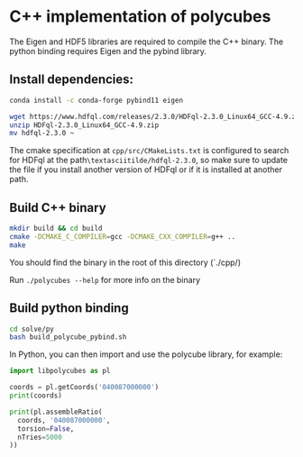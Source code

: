 # C++ implementation of polycubes
The Eigen and HDF5 libraries are required to compile the C++ binary. The python binding requires Eigen and the pybind library.

## Install dependencies:
```bash
conda install -c conda-forge pybind11 eigen

wget https://www.hdfql.com/releases/2.3.0/HDFql-2.3.0_Linux64_GCC-4.9.zip
unzip HDFql-2.3.0_Linux64_GCC-4.9.zip
mv hdfql-2.3.0 ~
```

The cmake specification at `cpp/src/CMakeLists.txt` is configured to search for HDFql at the path`\textasciitilde/hdfql-2.3.0`, so make sure to update the file if you install another version of HDFql or if it is installed at another path.

## Build C++ binary

```bash
mkdir build && cd build
cmake -DCMAKE_C_COMPILER=gcc -DCMAKE_CXX_COMPILER=g++ ..
make
```

You should find the binary in the root of this directory (`./cpp/)

Run `./polycubes --help` for more info on the binary

## Build python binding
```bash
cd solve/py
bash build_polycube_pybind.sh
```

In Python, you can then import and use the polycube library, for example:
```python
import libpolycubes as pl

coords = pl.getCoords('040087000000')
print(coords)

print(pl.assembleRatio(
  coords, '040087000000',
  torsion=False,
  nTries=5000
))
```
